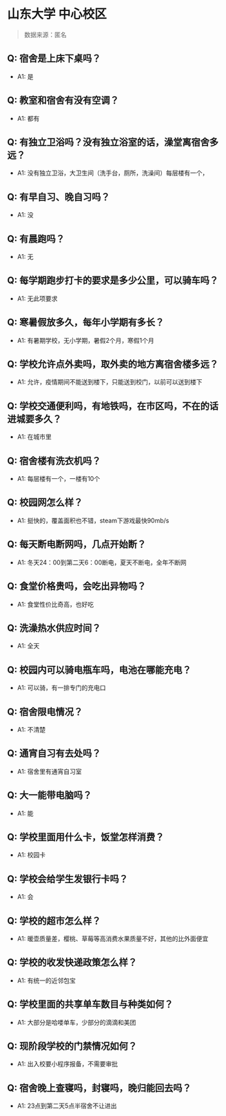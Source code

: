 # 山东大学 中心校区

> 数据来源：匿名

## Q: 宿舍是上床下桌吗？

- A1: 是

## Q: 教室和宿舍有没有空调？

- A1: 都有

## Q: 有独立卫浴吗？没有独立浴室的话，澡堂离宿舍多远？

- A1: 没有独立卫浴，大卫生间（洗手台，厕所，洗澡间）每层楼有一个，

## Q: 有早自习、晚自习吗？

- A1: 没

## Q: 有晨跑吗？

- A1: 无

## Q: 每学期跑步打卡的要求是多少公里，可以骑车吗？

- A1: 无此项要求

## Q: 寒暑假放多久，每年小学期有多长？

- A1: 有暑期学校，无小学期，暑假2个月，寒假1个月

## Q: 学校允许点外卖吗，取外卖的地方离宿舍楼多远？

- A1: 允许，疫情期间不能送到楼下，只能送到校门，以前可以送到楼下

## Q: 学校交通便利吗，有地铁吗，在市区吗，不在的话进城要多久？

- A1: 在城市里

## Q: 宿舍楼有洗衣机吗？

- A1: 每层楼有一个，一楼有10个

## Q: 校园网怎么样？

- A1: 挺快的，覆盖面积也不错，steam下游戏最快90mb/s

## Q: 每天断电断网吗，几点开始断？

- A1: 冬天24：00到第二天6：00断电，夏天不断电，全年不断网

## Q: 食堂价格贵吗，会吃出异物吗？

- A1: 食堂性价比奇高，也好吃

## Q: 洗澡热水供应时间？

- A1: 全天

## Q: 校园内可以骑电瓶车吗，电池在哪能充电？

- A1: 可以骑，有一排专门的充电口

## Q: 宿舍限电情况？

- A1: 不清楚

## Q: 通宵自习有去处吗？

- A1: 宿舍里有通宵自习室

## Q: 大一能带电脑吗？

- A1: 能

## Q: 学校里面用什么卡，饭堂怎样消费？

- A1: 校园卡

## Q: 学校会给学生发银行卡吗？

- A1: 会

## Q: 学校的超市怎么样？

- A1: 暖壶质量差，樱桃、草莓等高消费水果质量不好，其他的比外面便宜

## Q: 学校的收发快递政策怎么样？

- A1: 有统一的近邻包宝

## Q: 学校里面的共享单车数目与种类如何？

- A1: 大部分是哈喽单车，少部分的滴滴和美团

## Q: 现阶段学校的门禁情况如何？

- A1: 出入校要小程序报备，不需要审批

## Q: 宿舍晚上查寝吗，封寝吗，晚归能回去吗？

- A1: 23点到第二天5点半宿舍不让进出


